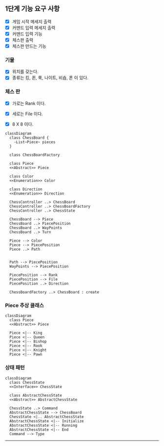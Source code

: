 ## 1단계 기능 요구 사항

- [x] 게임 시작 메세지 출력
- [x] 커맨드 입력 메세지 출력
- [x] 커맨드 입력 기능
- [x] 체스판 출력
- [x] 체스판 만드는 기능

### 기물

- [x] 위치를 갖는다.
- [x] 종류는 킹, 퀸, 룩, 나이트, 비숍, 폰 이 있다.

### 체스 판

- [x] 가로는 Rank 이다.
- [x] 세로는 File 이다.
- [x] 8 X 8 이다.




```mermaid
classDiagram
  class ChessBoard {
    -List~Piece~ pieces
  }
  
  class ChessBoardFactory
  
  class Piece
  <<Abstract>> Piece
  
  class Color
  <<Enumeration>> Color
  
  class Direction
  <<Enumeration>> Direction
  
  ChessController ..> ChessBoard
  ChessController ..> ChessBoardFactory
  ChessController ..> ChessState
  
  ChessBoard --> Piece
  ChessBoard ..> PiecePosition
  ChessBoard ..> WayPoints
  ChessBoard ..> Turn
  
  Piece --> Color
  Piece --> PiecePosition
  Piece ..> Path

  
  Path --> PiecePosition
  WayPoints --> PiecePosition
  
  PiecePosition --> Rank
  PiecePosition --> File
  PiecePosition ..> Direction
  
  ChessBoardFactory ..> ChessBoard : create
```

### Piece 추상 클래스
```mermaid
classDiagram
  class Piece
  <<Abstract>> Piece
  
  Piece <|-- King
  Piece <|-- Queen
  Piece <|-- Bishop
  Piece <|-- Rook
  Piece <|-- Knight
  Piece <|-- Pawn
```

### 상태 패턴
```mermaid
classDiagram
  class ChessState
  <<Interface>> ChessState
  
  class AbstractChessState
  <<Abstract>> AbstractChessState
  
  ChessState ..> Command
  AbstractChessState --> ChessBoard
  ChessState <|.. AbstractChessState
  AbstractChessState <|-- Initialize
  AbstractChessState <|-- Running
  AbstractChessState <|-- End
  Command --> Type
```

---
